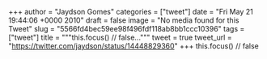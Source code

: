 
+++
author = "Jaydson Gomes"
categories = ["tweet"]
date = "Fri May 21 19:44:06 +0000 2010"
draft = false
image = "No media found for this Tweet"
slug = "5566fd4bec59ee98f496fdf118ab8bb1ccc10396"
tags = ["tweet"]
title = """this.focus() // false..."""
tweet = true
tweet_url = "https://twitter.com/jaydson/status/14448829360"
+++
this.focus() // false
